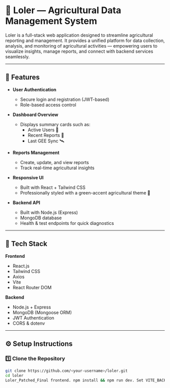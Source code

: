 # 🌾 Loler — Agricultural Data Management System

Loler is a full-stack web application designed to streamline agricultural reporting and management. It provides a unified platform for data collection, analysis, and monitoring of agricultural activities — empowering users to visualize insights, manage reports, and connect with backend services seamlessly.

---

## 🚀 Features

- **User Authentication**
  - Secure login and registration (JWT-based)
  - Role-based access control

- **Dashboard Overview**
  - Displays summary cards such as:
    - Active Users 👥  
    - Recent Reports 🧾  
    - Last GEE Sync 🛰️  

- **Reports Management**
  - Create, update, and view reports
  - Track real-time agricultural insights

- **Responsive UI**
  - Built with React + Tailwind CSS
  - Professionally styled with a green-accent agricultural theme 🌱

- **Backend API**
  - Built with Node.js (Express)
  - MongoDB database
  - Health & test endpoints for quick diagnostics

---

## 🧠 Tech Stack

**Frontend**
- React.js  
- Tailwind CSS  
- Axios  
- Vite  
- React Router DOM  

**Backend**
- Node.js + Express  
- MongoDB (Mongoose ORM)  
- JWT Authentication  
- CORS & dotenv  

---

## ⚙️ Setup Instructions

### 1️⃣ Clone the Repository
```bash
git clone https://github.com/<your-username>/loler.git
cd loler
Loler_Patched_Final frontend. npm install && npm run dev. Set VITE_BACKEND_URL for production.
